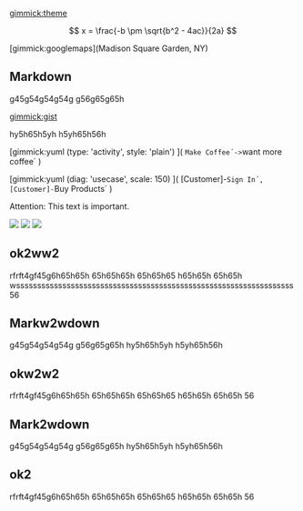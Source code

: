 [gimmick:theme](united)

$$ x = \frac{-b \pm \sqrt{b^2 - 4ac}}{2a} $$


[gimmick:googlemaps](Madison Square Garden, NY)

Markdown
--------
g45g54g54g54g
g56g65g65h

[gimmick:gist](5641564)


hy5h65h5yh
h5yh65h56h

[gimmick:yuml (type: 'activity', style: 'plain') ]( `Make Coffee´->`want more coffee´ )


[gimmick:yuml (diag: 'usecase', scale: 150) ]( [Customer]-`Sign In´, [Customer]-`Buy Products´ )
 
 Attention: This text is important.

 ![](http://placekitten.com/g/400/350)
![](http://placekitten.com/g/400/350)
![](http://placekitten.com/g/400/350)

ok2ww2
--------

rfrft4gf45g6h65h65h
65h65h65h
65h65h65
h65h65h
65h65h
wssssssssssssssssssssssssssssssssssssssssssssssssssssssssssssssssss56

[](http://www.youtube.com/watch?v=RMINSD7MmT4)

 

Markw2wdown
--------
g45g54g54g54g
g56g65g65h
hy5h65h5yh
h5yh65h56h

okw2w2
--------

rfrft4gf45g6h65h65h
65h65h65h
65h65h65
h65h65h
65h65h
56

Mark2wdown
--------
g45g54g54g54g
g56g65g65h
hy5h65h5yh
h5yh65h56h

ok2
--------

rfrft4gf45g6h65h65h
65h65h65h
65h65h65
h65h65h
65h65h
56


